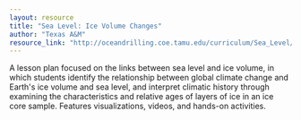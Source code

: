 ```yaml
---
layout: resource
title: "Sea Level: Ice Volume Changes"
author: "Texas A&M"
resource_link: "http://oceandrilling.coe.tamu.edu/curriculum/Sea_Level/Ice_Volume/activity.html"
---
```


A lesson plan focused on the links between sea level and ice volume, in which students identify the relationship between global climate change and Earth's ice volume and sea level, and interpret climatic history through examining the characteristics and relative ages of layers of ice in an ice core sample. Features visualizations, videos, and hands-on activities.
